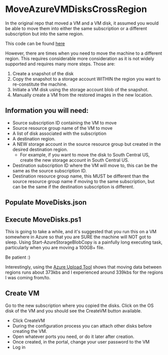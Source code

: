# MoveAzureVMDisksCrossRegion
In the original repo that moved a VM and a VM disk, it assumed you would be able to move them into either the same subscription or a different subscription but into the same region. 

This code can be found [here](https://github.com/grecoe/MoveAzureVirtualMachine)

However, there are times when you need to move the machine to a different region. This requires considerable more consideration as it is not widely supported and requires many more steps. Those are:

1. Create a snapshot of the disk
2. Copy the snapshot to a storage account WITHIN the region you want to re-constitute the machine.
3. Initiate a VM disk using the storage account blob of the snapshot. 
4. Manually create a VM from the restored images in the new location.

## Information you will need:

- Source subscription ID containing the VM to move
- Source resource group name of the VM to move
- A list of disk associated with the subscription
- A destination region.
- A NEW storage account in the source resource group but created in the desired destination region.
  - For example, if you want to move the disk to South Central US, create the new storage account in South Central US.  
- Destination subscription ID where the VM will move to, this can be the same as the source subscription ID.
- Destination resource group name, this MUST be different than the source resource group name if moving to the same subscription, but can be the same if the destination subscription is different.

## Populate MoveDisks.json


## Execute MoveDisks.ps1
This is going to take a while, and it's suggested that you run this on a VM somewhere in Azure so that you are SURE the machine will NOT got to sleep. Using Start-AzureStorageBlobCopy is a painfully long executing task, particularly when you are moving a 100GB+ file. 

Be patient :) 

Interestingly, using the [Azure Upload Tool](http://www.azurespeed.com/Azure/Upload) shows that moving data between regions runs about 373kbs and I experienced around 339kbs for the regions I was coming from/to. 

## Create VM
Go to the new subscription where you copied the disks. Click on the OS disk of the VM and you should see the CreateVM button available.
- Click CreateVM
- During the configuration process you can attach other disks before creating the VM.
- Open whatever ports you need, or do it later after creation.
- Once created, in the portal, change your user password to the VM
- Log in

